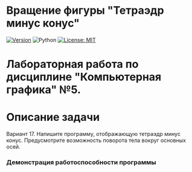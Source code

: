 # Вращение фигуры "Тетраэдр минус конус"
[![Version](https://img.shields.io/badge/Version-1.0.0-blue.svg)](https://github.com/ValeriaMordyashova/tetrahedron_minus_cone)
![Python](https://img.shields.io/badge/Python-3.9-purple)
[![License: MIT ](https://img.shields.io/badge/License-MIT-coral.svg)](https://opensource.org/licenses/MIT)
# Лабораторная работа по дисциплине "Компьютерная графика" №5. 
# Описание задачи
Вариант 17. Напишите программу, отображающую тетраэдр минус конус. Предусмотрите возможность поворота тела вокруг основных осей.
### Демонстрация работоспособности программы